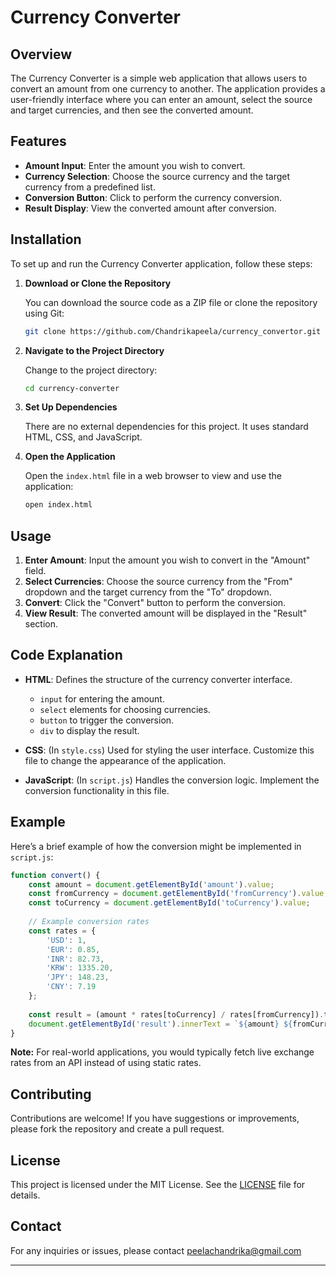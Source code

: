 # Currency Converter

## Overview

The Currency Converter is a simple web application that allows users to convert an amount from one currency to another. The application provides a user-friendly interface where you can enter an amount, select the source and target currencies, and then see the converted amount.

## Features

- **Amount Input**: Enter the amount you wish to convert.
- **Currency Selection**: Choose the source currency and the target currency from a predefined list.
- **Conversion Button**: Click to perform the currency conversion.
- **Result Display**: View the converted amount after conversion.

## Installation

To set up and run the Currency Converter application, follow these steps:

1. **Download or Clone the Repository**

   You can download the source code as a ZIP file or clone the repository using Git:
   ```bash
   git clone https://github.com/Chandrikapeela/currency_convertor.git
   ```

2. **Navigate to the Project Directory**

   Change to the project directory:
   ```bash
   cd currency-converter
   ```

3. **Set Up Dependencies**

   There are no external dependencies for this project. It uses standard HTML, CSS, and JavaScript.

4. **Open the Application**

   Open the `index.html` file in a web browser to view and use the application:
   ```bash
   open index.html
   ```

## Usage

1. **Enter Amount**: Input the amount you wish to convert in the "Amount" field.
2. **Select Currencies**: Choose the source currency from the "From" dropdown and the target currency from the "To" dropdown.
3. **Convert**: Click the "Convert" button to perform the conversion.
4. **View Result**: The converted amount will be displayed in the "Result" section.

## Code Explanation

- **HTML**: Defines the structure of the currency converter interface.
  - `input` for entering the amount.
  - `select` elements for choosing currencies.
  - `button` to trigger the conversion.
  - `div` to display the result.

- **CSS**: (In `style.css`) Used for styling the user interface. Customize this file to change the appearance of the application.

- **JavaScript**: (In `script.js`) Handles the conversion logic. Implement the conversion functionality in this file.

## Example

Here’s a brief example of how the conversion might be implemented in `script.js`:

```javascript
function convert() {
    const amount = document.getElementById('amount').value;
    const fromCurrency = document.getElementById('fromCurrency').value;
    const toCurrency = document.getElementById('toCurrency').value;
    
    // Example conversion rates
    const rates = {
        'USD': 1,
        'EUR': 0.85,
        'INR': 82.73,
        'KRW': 1335.20,
        'JPY': 148.23,
        'CNY': 7.19
    };
    
    const result = (amount * rates[toCurrency] / rates[fromCurrency]).toFixed(2);
    document.getElementById('result').innerText = `${amount} ${fromCurrency} = ${result} ${toCurrency}`;
}
```



**Note:** For real-world applications, you would typically fetch live exchange rates from an API instead of using static rates.

## Contributing

Contributions are welcome! If you have suggestions or improvements, please fork the repository and create a pull request.

## License

This project is licensed under the MIT License. See the [LICENSE](LICENSE) file for details.

## Contact

For any inquiries or issues, please contact peelachandrika@gmail.com

---

